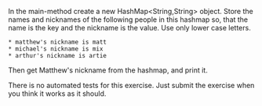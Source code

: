In the main-method create a new HashMap<String,String> object. Store the names and nicknames of the following people in this hashmap so, that the name is the key and the nickname is the value. Use only lower case letters.

    * matthew's nickname is matt
    * michael's nickname is mix
    * arthur's nickname is artie
    
Then get Matthew's nickname from the hashmap, and print it.

There is no automated tests for this exercise. Just submit the exercise when you think it works as it should.